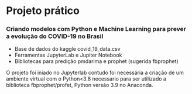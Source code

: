 # Projeto prático

### Criando modelos com Python e Machine Learning para prever a evolução do COVID-19 no Brasil

- Base de dados do kaggle covid_19_data.csv
- Ferramentas JupyterLab e Jupiter Notebook
- Bibliotecas para predição pmdarima e prophet (sugerida fbprophet)

O projeto foi iniado no Jupyterlab contudo foi necessária a criação de um ambiente virtual com o Python<3.8 necessario para ser utilizado a biblioteca fbprophet/profet, Python versão 3.9 no Anaconda.
